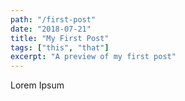 ```yaml
---
path: "/first-post"
date: "2018-07-21"
title: "My First Post"
tags: ["this", "that"]
excerpt: "A preview of my first post"
---
```


Lorem Ipsum
